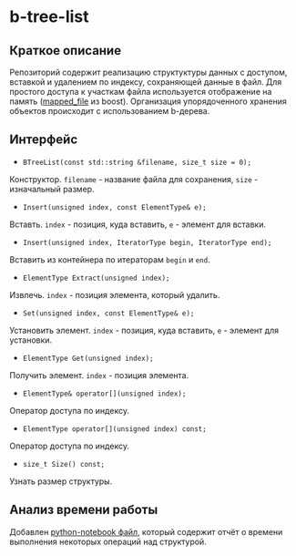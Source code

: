 # b-tree-list

## Краткое описание

Репозиторий содержит реализацию структуктуры данных с доступом, вставкой и удалением по
 индексу, сохраняющей данные в файл. Для простого доступа к участкам файла используется отображение
 на память 
 ([mapped_file](https://www.boost.org/doc/libs/1_72_0/libs/iostreams/doc/classes/mapped_file.html)
 из boost). Организация упорядоченного хранения объектов происходит с использованием b-дерева.
 
## Интерфейс

-     BTreeList(const std::string &filename, size_t size = 0);
Конструктор. `filename` - название файла для сохранения, `size` - изначальный размер.

-     Insert(unsigned index, const ElementType& e);
Вставть. `index` - позиция, куда вставить, `e` - элемент для вставки.

-     Insert(unsigned index, IteratorType begin, IteratorType end);
Вставить из контейнера по итераторам `begin` и `end`.

-     ElementType Extract(unsigned index);
Извлечь. `index` - позиция элемента, который удалить.

-     Set(unsigned index, const ElementType& e);
Установить элемент. `index` - позиция, куда вставить, `e` - элемент для установки.

-     ElementType Get(unsigned index);
Получить элемент. `index` - позиция элемента.

-     ElementType& operator[](unsigned index);
Оператор доступа по индексу.

-     ElementType operator[](unsigned index) const;
Оператор доступа по индексу.

-     size_t Size() const;
Узнать размер структуры.

## Анализ времени работы

Добавлен [python-notebook файл](./stress_tests/analysis/speed-analysis.ipynb), который
 содержит отчёт о времени выполнения некоторых операций над структурой.

